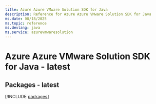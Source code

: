```yaml
---
title: Azure Azure VMware Solution SDK for Java
description: Reference for Azure Azure VMware Solution SDK for Java
ms.date: 08/18/2025
ms.topic: reference
ms.devlang: java
ms.service: azurevmwaresolution
---
```

# Azure Azure VMware Solution SDK for Java - latest
## Packages - latest
[!INCLUDE [packages](azure-vmware-solution-index.md)]